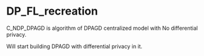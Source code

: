 # DP_FL_recreation
C_NDP_DPAGD is algorithm of DPAGD centralized model with No differential privacy.

Will start building DPAGD with differential privacy in it.
